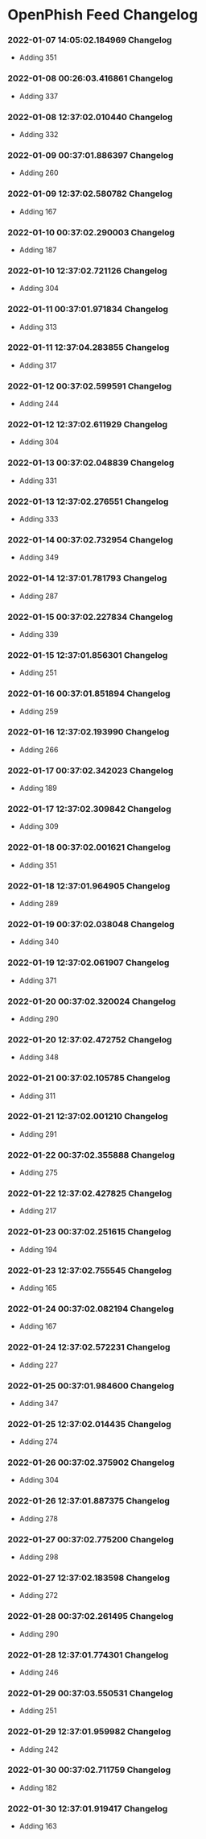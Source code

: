 # OpenPhish Feed Changelog

### 2022-01-07 14:05:02.184969 Changelog

  - Adding 351

### 2022-01-08 00:26:03.416861 Changelog

  - Adding 337

### 2022-01-08 12:37:02.010440 Changelog

  - Adding 332

### 2022-01-09 00:37:01.886397 Changelog

  - Adding 260

### 2022-01-09 12:37:02.580782 Changelog

  - Adding 167

### 2022-01-10 00:37:02.290003 Changelog

  - Adding 187

### 2022-01-10 12:37:02.721126 Changelog

 - Adding 304

### 2022-01-11 00:37:01.971834 Changelog

  - Adding 313

### 2022-01-11 12:37:04.283855 Changelog

  - Adding 317

### 2022-01-12 00:37:02.599591 Changelog

  - Adding 244

### 2022-01-12 12:37:02.611929 Changelog

  - Adding 304

### 2022-01-13 00:37:02.048839 Changelog

  - Adding 331

### 2022-01-13 12:37:02.276551 Changelog

  - Adding 333

### 2022-01-14 00:37:02.732954 Changelog

  - Adding 349

### 2022-01-14 12:37:01.781793 Changelog

  - Adding 287

### 2022-01-15 00:37:02.227834 Changelog

  - Adding 339

### 2022-01-15 12:37:01.856301 Changelog

  - Adding 251

### 2022-01-16 00:37:01.851894 Changelog

  - Adding 259

### 2022-01-16 12:37:02.193990 Changelog

  - Adding 266

### 2022-01-17 00:37:02.342023 Changelog

  - Adding 189

### 2022-01-17 12:37:02.309842 Changelog

  - Adding 309

### 2022-01-18 00:37:02.001621 Changelog

  - Adding 351

### 2022-01-18 12:37:01.964905 Changelog

  - Adding 289

### 2022-01-19 00:37:02.038048 Changelog

  - Adding 340

### 2022-01-19 12:37:02.061907 Changelog

  - Adding 371

### 2022-01-20 00:37:02.320024 Changelog

  - Adding 290

### 2022-01-20 12:37:02.472752 Changelog

  - Adding 348

### 2022-01-21 00:37:02.105785 Changelog

  - Adding 311

### 2022-01-21 12:37:02.001210 Changelog

  - Adding 291

### 2022-01-22 00:37:02.355888 Changelog

  - Adding 275

### 2022-01-22 12:37:02.427825 Changelog

  - Adding 217

### 2022-01-23 00:37:02.251615 Changelog

  - Adding 194

### 2022-01-23 12:37:02.755545 Changelog

  - Adding 165

### 2022-01-24 00:37:02.082194 Changelog

  - Adding 167

### 2022-01-24 12:37:02.572231 Changelog

  - Adding 227

### 2022-01-25 00:37:01.984600 Changelog

  - Adding 347

### 2022-01-25 12:37:02.014435 Changelog

  - Adding 274

### 2022-01-26 00:37:02.375902 Changelog

  - Adding 304

### 2022-01-26 12:37:01.887375 Changelog

  - Adding 278

### 2022-01-27 00:37:02.775200 Changelog

  - Adding 298

### 2022-01-27 12:37:02.183598 Changelog

  - Adding 272

### 2022-01-28 00:37:02.261495 Changelog

  - Adding 290

### 2022-01-28 12:37:01.774301 Changelog

  - Adding 246

### 2022-01-29 00:37:03.550531 Changelog

  - Adding 251

### 2022-01-29 12:37:01.959982 Changelog

  - Adding 242

### 2022-01-30 00:37:02.711759 Changelog

  - Adding 182

### 2022-01-30 12:37:01.919417 Changelog

  - Adding 163

